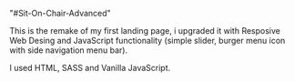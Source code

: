 "#Sit-On-Chair-Advanced" 

This is the remake of my first landing page, i upgraded it with Resposive Web Desing and JavaScript functionality (simple slider, burger menu icon with side navigation menu bar).

I used HTML, SASS and Vanilla JavaScript.
